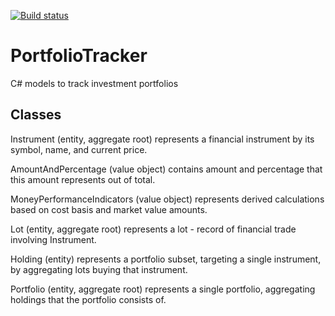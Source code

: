 [![Build status](https://ci.appveyor.com/api/projects/status/3w3y1knysveuruuj/branch/master?svg=true)](https://ci.appveyor.com/project/ttutisani/portfoliotracker/branch/master)

# PortfolioTracker
C# models to track investment portfolios

## Classes

Instrument (entity, aggregate root)
	represents a financial instrument by its symbol, name, and current price.

AmountAndPercentage (value object)
	contains amount and percentage that this amount represents out of total.

MoneyPerformanceIndicators (value object)
	represents derived calculations based on cost basis and market value amounts.

Lot (entity, aggregate root)
	represents a lot - record of financial trade involving Instrument.

Holding (entity)
	represents a portfolio subset, targeting a single instrument, by aggregating lots buying that instrument.

Portfolio (entity, aggregate root)
	represents a single portfolio, aggregating holdings that the portfolio consists of.
